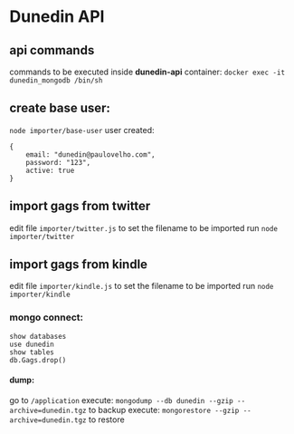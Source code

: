 # Dunedin API

## api commands
commands to be executed inside __dunedin-api__ container:
`docker exec -it dunedin_mongodb /bin/sh`

## create base user:
`node importer/base-user`
user created:
```
{
	email: "dunedin@paulovelho.com",
	password: "123",
	active: true
}
```

## import gags from twitter
edit file `importer/twitter.js` to set the filename to be imported
run `node importer/twitter`


## import gags from kindle
edit file `importer/kindle.js` to set the filename to be imported
run `node importer/kindle`




### mongo connect:
```
show databases
use dunedin
show tables
db.Gags.drop()
```

#### dump:
go to `/application`
execute: `mongodump --db dunedin --gzip --archive=dunedin.tgz` to backup
execute: `mongorestore --gzip --archive=dunedin.tgz` to restore


